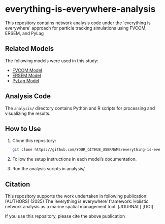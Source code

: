 # everything-is-everywhere-analysis
This repository contains network analysis code under the 'everything is everywhere' approach for particle tracking simulations using FVCOM, ERSEM, and PyLag 

## Related Models
The following models were used in this study:

- [FVCOM Model](https://github.com/pmlmodelling/fvcom_sed)
- [ERSEM Model](https://github.com/pmlmodelling/ersem)
- [PyLag Model](https://github.com/pmlmodelling/pylag)

## Analysis Code
The `analysis/` directory contains Python and R scripts for processing and visualizing the results.

## How to Use
1. Clone this repository:
   ```bash
   git clone https://github.com/YOUR_GITHUB_USERNAME/everything-is-everywhere-analysis.git

2. Follow the setup instructions in each model’s documentation.

3. Run the analysis scripts in analysis/

## Citation
This repository supports the work undertaken in following publication:
[AUTHORS] (2025) The ‘everything is everywhere’ framework: Holistic network analysis as a marine spatial management tool. [JOURNAL] [DOI]

If you use this repository, please cite the above publication
